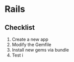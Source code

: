 # Rails 
## Checklist
1. Create a new app
2. Modify the Gemfile
3. Install new gems via bundle 
4. Test i
<!--stackedit_data:
eyJoaXN0b3J5IjpbNzY0Mzk3ODQ4LC0yMDg4NzQ2NjEyLDczMD
k5ODExNl19
-->